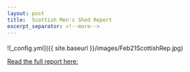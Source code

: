 ```yaml
---
layout: post
title:  Scottish Men's Shed Report
excerpt_separator: <!--more-->
---
```


#### 

![_config.yml]({{ site.baseurl }}/images/Feb21ScottishRep.jpg)

[Read the full report here:](https://link.springer.com/article/10.1057/s41271-020-00268-5)
